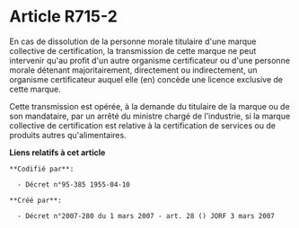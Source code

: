 # Article R715-2

En cas de dissolution de la personne morale titulaire d'une marque collective de certification, la transmission de cette
marque ne peut intervenir qu'au profit d'un autre organisme certificateur ou d'une personne morale détenant majoritairement,
directement ou indirectement, un organisme certificateur auquel elle (en) concède une licence exclusive de cette marque.

Cette transmission est opérée, à la demande du titulaire de la marque ou de son mandataire, par un arrêté du ministre chargé
de l'industrie, si la marque collective de certification est relative à la certification de services ou de produits autres
qu'alimentaires.

**Liens relatifs à cet article**

	**Codifié par**:

	  - Décret n°95-385 1955-04-10

	**Créé par**:

	  - Décret n°2007-280 du 1 mars 2007 - art. 28 () JORF 3 mars 2007
